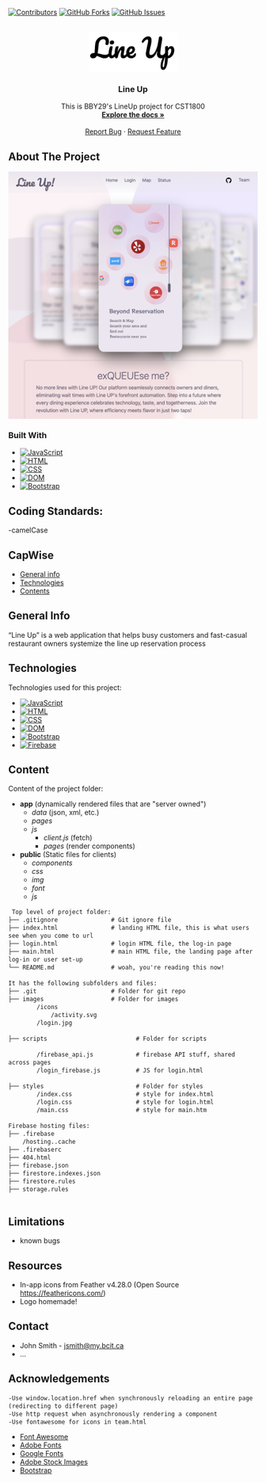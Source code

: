 <a name="readme-top"></a>

[![Contributors](https://img.shields.io/github/contributors/yjkim717/1800_202330_BBY29.svg?style=for-the-badge)](https://github.com/yjkim717/1800_202330_BBY29/graphs/contributors)
[![GitHub Forks](https://img.shields.io/github/forks/yjkim717/1800_202330_BBY29.svg?style=for-the-badge)](https://github.com/yjkim717/1800_202330_BBY29/network/members)
[![GitHub Issues](https://img.shields.io/github/issues/yjkim717/1800_202330_BBY29.svg?style=for-the-badge)](https://github.com/yjkim717/1800_202330_BBY29/issues)

<br />
<div align="center">
  <a href="https://github.com/yjkim717/1800_202330_BBY29">
    <img src="/public/img/logo.jpg" alt="Logo" width="180" height="80">
  </a>

<h3 align="center">Line Up</h3>

  <p align="center">
    This is BBY29's LineUp project for CST1800
    <br />
    <a href="https://github.com/yjkim717/1800_202330_BBY29"><strong>Explore the docs »</strong></a>
    <br />
    <br />
    <a href="https://github.com/yjkim717/1800_202330_BBY29/issues">Report Bug</a>
    ·
    <a href="https://github.com/yjkim717/1800_202330_BBY29/issues">Request Feature</a>
  </p>
</div>

## About The Project
<div align="center">
  <img src="/public/img/readme.png" alt="Product Name Screen Shot" height="500" align="center">
</div>

### Built With

* [![JavaScript](https://img.shields.io/badge/JavaScript-ES6-yellow.svg?style=for-the-badge&logo=javascript)](https://developer.mozilla.org/en-US/docs/Web/JavaScript)
* [![HTML](https://img.shields.io/badge/HTML-5-orange.svg?style=for-the-badge&logo=html5)](https://developer.mozilla.org/en-US/docs/Web/HTML)
* [![CSS](https://img.shields.io/badge/CSS-3-blue.svg?style=for-the-badge&logo=css3)](https://developer.mozilla.org/en-US/docs/Web/CSS)
* [![DOM](https://img.shields.io/badge/DOM-API-green.svg?style=for-the-badge&logo=dom)](https://developer.mozilla.org/en-US/docs/Web/API/Document_Object_Model)
* [![Bootstrap](https://img.shields.io/badge/Bootstrap-5-purple.svg?style=for-the-badge&logo=bootstrap)](https://getbootstrap.com/)

## Coding Standards:
-camelCase





## CapWise

* [General info](#general-info)
* [Technologies](#technologies)
* [Contents](#content)

## General Info
“Line Up” is a web application that helps busy customers and fast-casual restaurant owners systemize the line up reservation process

## Technologies
Technologies used for this project:
* [![JavaScript](https://img.shields.io/badge/JavaScript-ES6-yellow.svg?style=for-the-badge&logo=javascript)](https://developer.mozilla.org/en-US/docs/Web/JavaScript)
* [![HTML](https://img.shields.io/badge/HTML-5-orange.svg?style=for-the-badge&logo=html5)](https://developer.mozilla.org/en-US/docs/Web/HTML)
* [![CSS](https://img.shields.io/badge/CSS-3-blue.svg?style=for-the-badge&logo=css3)](https://developer.mozilla.org/en-US/docs/Web/CSS)
* [![DOM](https://img.shields.io/badge/DOM-API-green.svg?style=for-the-badge&logo=dom)](https://developer.mozilla.org/en-US/docs/Web/API/Document_Object_Model)
* [![Bootstrap](https://img.shields.io/badge/Bootstrap-5-purple.svg?style=for-the-badge&logo=bootstrap)](https://getbootstrap.com/)
* [![Firebase](https://img.shields.io/badge/Firebase-8.0.0-yellow.svg?style=for-the-badge&logo=firebase)](https://firebase.google.com/)


## Content
Content of the project folder:

- **app** (dynamically rendered files that are "server owned")
    - *data* (json, xml, etc.)
    - *pages*
    - *js*
        - *client.js* (fetch)
        - *pages* (render components)
- **public** (Static files for clients)
    - *components*
    - *css*
    - *img*
    - *font*
    - *js*

```
 Top level of project folder: 
├── .gitignore               # Git ignore file
├── index.html               # landing HTML file, this is what users see when you come to url
├── login.html               # login HTML file, the log-in page
├── main.html                # main HTML file, the landing page after log-in or user set-up
└── README.md                # woah, you're reading this now!

It has the following subfolders and files:
├── .git                     # Folder for git repo
├── images                   # Folder for images
        /icons
            /activity.svg
        /login.jpg
        
├── scripts                         # Folder for scripts
  
        /firebase_api.js            # firebase API stuff, shared across pages
        /login_firebase.js          # JS for login.html

├── styles                          # Folder for styles
        /index.css                  # style for index.html
        /login.css                  # style for login.html
        /main.css                   # style for main.htm

Firebase hosting files: 
├── .firebase
	/hosting..cache
├── .firebaserc
├── 404.html
├── firebase.json
├── firestore.indexes.json
├── firestore.rules
├── storage.rules


```

## Limitations
- known bugs

## Resources
- In-app icons from Feather v4.28.0 (Open Source https://feathericons.com/)
- Logo homemade!

## Contact
* John Smith - jsmith@my.bcit.ca
* ...

## Acknowledgements
    -Use window.location.href when synchronously reloading an entire page (redirecting to different page)
    -Use http request when asynchronously rendering a component
    -Use fontawesome for icons in team.html
* <a href="https://fontawesome.com/">Font Awesome</a>
* <a href="https://fonts.adobe.com/">Adobe Fonts</a>
* <a href="https://fonts.google.com/">Google Fonts</a>
* <a href="https://stock.adobe.com/images">Adobe Stock Images</a>
* <a href="https://getbootstrap.com/">Bootstrap</a>


